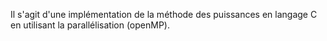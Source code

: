 Il s'agit d'une implémentation de la méthode des puissances en langage C en utilisant la parallélisation (openMP).
